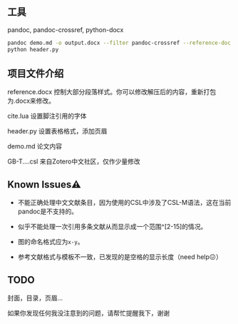 ## 工具

pandoc, pandoc-crossref, python-docx

```bash
pandoc demo.md -o output.docx --filter pandoc-crossref --reference-doc reference.docx --citeproc --csl GB-T-7714—2015（顺序编码，双语，姓名不大写，无URL、DOI，引注有页码）.csl --bibliography ref.bib --lua-filter .\cite.lua
python header.py
```

## 项目文件介绍

reference.docx 控制大部分段落样式。你可以修改解压后的内容，重新打包为.docx来修改。

cite.lua 设置脚注引用的字体

header.py 设置表格格式，添加页眉

demo.md 论文内容

GB-T....csl 来自Zotero中文社区，仅作少量修改

## Known Issues⚠

- 不能正确处理中文文献条目，因为使用的CSL中涉及了CSL-M语法，这在当前pandoc是不支持的。

- 似乎不能处理一次引用多条文献从而显示成一个范围^[2-15]的情况。

- 图的命名格式应为`x-y`。

- 参考文献格式与模板不一致，已发现的是空格的显示长度（need help😖）



## TODO

封面，目录，页眉...



如果你发现任何我没注意到的问题，请帮忙提醒我下，谢谢



